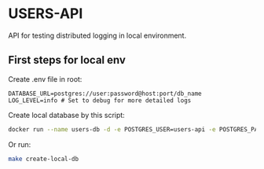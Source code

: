 # USERS-API

API for testing distributed logging in local environment.

## First steps for local env

Create .env file in root:
```text
DATABASE_URL=postgres://user:password@host:port/db_name
LOG_LEVEL=info # Set to debug for more detailed logs
```

Create local database by this script:
```bash
docker run --name users-db -d -e POSTGRES_USER=users-api -e POSTGRES_PASSWORD=aaa -p 5432:5432 postgres:16-bookworm
```

Or run:
```bash
make create-local-db
```